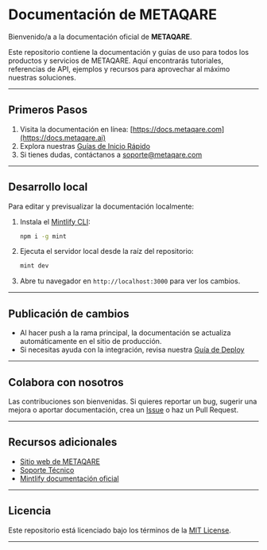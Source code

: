 # Documentación de METAQARE

Bienvenido/a a la documentación oficial de **METAQARE**.

Este repositorio contiene la documentación y guías de uso para todos los productos y servicios de METAQARE. Aquí encontrarás tutoriales, referencias de API, ejemplos y recursos para aprovechar al máximo nuestras soluciones.

---

##  Primeros Pasos

1. Visita la documentación en línea: [https://docs.metaqare.com](https://docs.metaqare.ai) <!-- Cambia el link por el real si es diferente -->
2. Explora nuestras [Guías de Inicio Rápido](./docs/intro.md)
3. Si tienes dudas, contáctanos a soporte@metaqare.com

---

##  Desarrollo local

Para editar y previsualizar la documentación localmente:

1. Instala el [Mintlify CLI](https://www.npmjs.com/package/mint):

    ```sh
    npm i -g mint
    ```

2. Ejecuta el servidor local desde la raíz del repositorio:

    ```sh
    mint dev
    ```

3. Abre tu navegador en `http://localhost:3000` para ver los cambios.

---

## Publicación de cambios

- Al hacer push a la rama principal, la documentación se actualiza automáticamente en el sitio de producción.
- Si necesitas ayuda con la integración, revisa nuestra [Guía de Deploy](./docs/deploy.md) <!-- Solo si tienes una guía así -->

---

##  Colabora con nosotros

Las contribuciones son bienvenidas. Si quieres reportar un bug, sugerir una mejora o aportar documentación, crea un [Issue](https://github.com/METAQARE/docs/issues) o haz un Pull Request.

---

## Recursos adicionales

- [Sitio web de METAQARE](https://metaqare.ai)
- [Soporte Técnico](mailto:soporte@metaqare.ai)
- [Mintlify documentación oficial](https://mintlify.com/docs) <!-- puedes quitar esto si quieres solo tus recursos -->

---

## Licencia

Este repositorio está licenciado bajo los términos de la [MIT License](./LICENSE).

---



